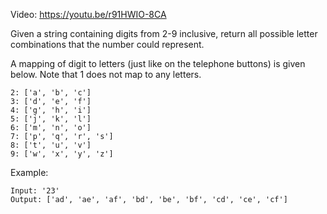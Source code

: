 Video: https://youtu.be/r91HWIO-8CA

Given a string containing digits from 2-9 inclusive, return all possible letter
combinations that the number could represent.

A mapping of digit to letters (just like on the telephone buttons) is given
below. Note that 1 does not map to any letters.

```
2: ['a', 'b', 'c']
3: ['d', 'e', 'f']
4: ['g', 'h', 'i']
5: ['j', 'k', 'l']
6: ['m', 'n', 'o']
7: ['p', 'q', 'r', 's']
8: ['t', 'u', 'v']
9: ['w', 'x', 'y', 'z']
```

Example:

```
Input: '23'
Output: ['ad', 'ae', 'af', 'bd', 'be', 'bf', 'cd', 'ce', 'cf']
```
